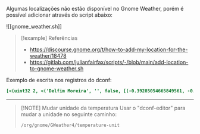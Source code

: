 Algumas localizações não estão disponível no Gnome Weather, porém é possível adicionar através do script abaixo:

![[gnome_weather.sh]]
> [!example] Referências
> - https://discourse.gnome.org/t/how-to-add-my-location-for-the-weather/18478
> - https://gitlab.com/julianfairfax/scripts/-/blob/main/add-location-to-gnome-weather.sh

Exemplo de escrita nos registros do dconf:
```ini
[<(uint32 2, <('Delfim Moreira', '', false, [(-0.39285054665849561, -0.79027181741324681)], @a(dd) [])>)>]
```

---

> [!NOTE] Mudar unidade da temperatura
> Usar o "dconf-editor" para mudar a unidade no seguinte caminho:
> ```
> /org/gnome/GWeather4/temperature-unit
> ```